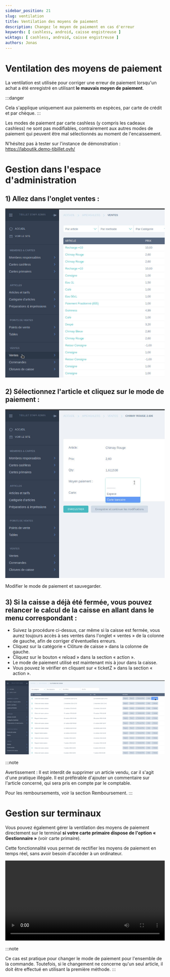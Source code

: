 ```yaml
---
sidebar_position: 21
slug: ventilation
title: Ventilation des moyens de paiement
description: Changez le moyen de paiement en cas d'erreur
keywords: [ cashless, android, caisse engistreuse ]
wiktags: [ cashless, android, caisse engistreuse ]
authors: Jonas
---
```

# Ventilation des moyens de paiement

La ventilation est utilisée pour corriger une erreur de paiement lorsqu'un achat a été enregistré en utilisant **le mauvais moyen de paiement**.

:::danger 

Cela s'applique uniquement aux paiements en espèces, par carte de crédit et par chèque.
:::

Les modes de paiement par carte cashless (y compris les cadeaux cashless) ne sont pas modifiables, contrairement aux autres modes de paiement qui peuvent être mal sélectionnés au moment de l'encaissement.

N'hésitez pas à tester sur l'instance de démonstration : https://laboutik.demo-tibillet.ovh/

# Gestion dans l'espace d'administration

## 1) Allez dans l'onglet ventes :

![/img/cashless/ventilation/aller_ventes.jpg](/img/cashless/ventilation/aller_ventes.jpg)

## 2) Sélectionnez l'article et cliquez sur le mode de paiement :

![/img/cashless/ventilation/modif_article.jpg](/img/cashless/ventilation/modif_article.jpg)

Modifier le mode de paiement et sauvegarder.

## 3) Si la caisse a déjà été fermée, vous pouvez relancer le calcul de la caisse en allant dans le menu correspondant :

- Suivez la procédure ci-dessus, car même si la caisse est fermée, vous aurez toujours accès à ses ventes dans l'onglet « ventes » de la colonne de gauche, afin de corriger d'éventuelles erreurs.
- Cliquez sur la catégorie « Clôture de caisse » dans la colonne de gauche.
- Cliquez sur le bouton « reload » dans la section « action ».
- Le mode de paiement utilisé est maintenant mis à jour dans la caisse.
- Vous pouvez le vérifier en cliquant sur « ticketZ » dans la section « action ».

![/img/cashless/ventilation/reload_cloture.jpg](/img/cashless/ventilation/reload_cloture.jpg)

:::note

Avertissement : Il est interdit de supprimer un article vendu, car il s'agit d'une pratique illégale. Il est préférable d'ajouter un commentaire sur l'article concerné, qui sera pris en compte par le comptable.

Pour les remboursements, voir la section Remboursement.
:::

# Gestion sur terminaux 

Vous pouvez également gérer la ventilation des moyens de paiement directement sur le terminal **si votre carte primaire dispose de l'option « Gestionnaire »** (voir carte primaire).

Cette fonctionnalité vous permet de rectifier les moyens de paiement en temps réel, sans avoir besoin d'accéder à un ordinateur.

<video width="100%" controls src="/img/ventilation.mp4"></video>

:::note

Ce cas est pratique pour changer le mode de paiement pour l'ensemble de la commande. Toutefois, si le changement ne concerne qu'un seul article, il doit être effectué en utilisant la première méthode.
:::
